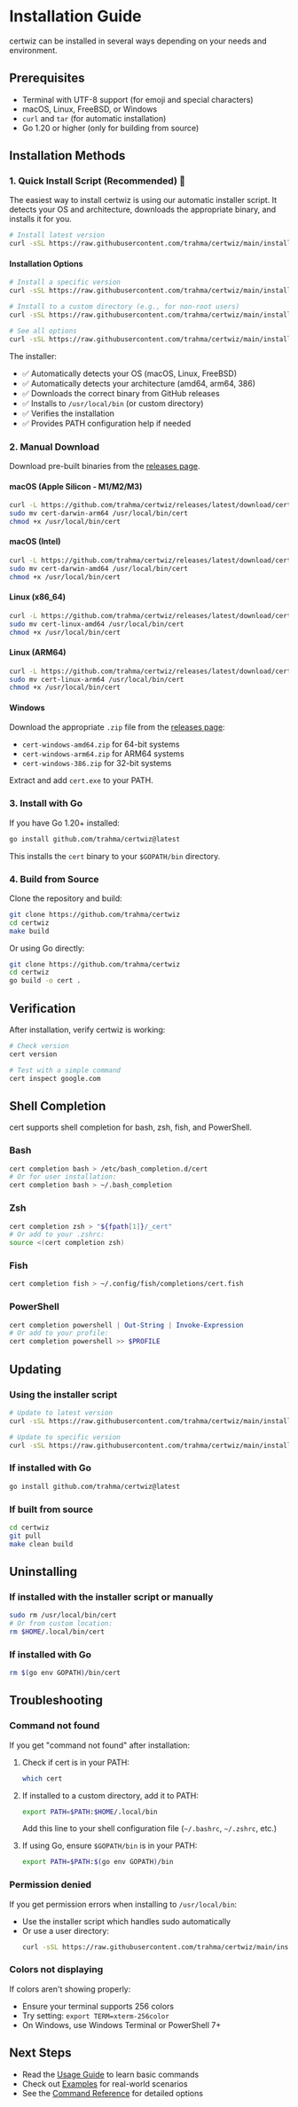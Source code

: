 # Installation Guide

certwiz can be installed in several ways depending on your needs and environment.

## Prerequisites

- Terminal with UTF-8 support (for emoji and special characters)
- macOS, Linux, FreeBSD, or Windows
- `curl` and `tar` (for automatic installation)
- Go 1.20 or higher (only for building from source)

## Installation Methods

### 1. Quick Install Script (Recommended) 🚀

The easiest way to install certwiz is using our automatic installer script. It detects your OS and architecture, downloads the appropriate binary, and installs it for you.

```bash
# Install latest version
curl -sSL https://raw.githubusercontent.com/trahma/certwiz/main/install.sh | bash
```

#### Installation Options

```bash
# Install a specific version
curl -sSL https://raw.githubusercontent.com/trahma/certwiz/main/install.sh | bash -s -- --version v0.1.0

# Install to a custom directory (e.g., for non-root users)
curl -sSL https://raw.githubusercontent.com/trahma/certwiz/main/install.sh | bash -s -- --install-dir $HOME/.local/bin

# See all options
curl -sSL https://raw.githubusercontent.com/trahma/certwiz/main/install.sh | bash -s -- --help
```

The installer:
- ✅ Automatically detects your OS (macOS, Linux, FreeBSD)
- ✅ Automatically detects your architecture (amd64, arm64, 386)
- ✅ Downloads the correct binary from GitHub releases
- ✅ Installs to `/usr/local/bin` (or custom directory)
- ✅ Verifies the installation
- ✅ Provides PATH configuration help if needed

### 2. Manual Download

Download pre-built binaries from the [releases page](https://github.com/trahma/certwiz/releases).

#### macOS (Apple Silicon - M1/M2/M3)
```bash
curl -L https://github.com/trahma/certwiz/releases/latest/download/cert-darwin-arm64.tar.gz | tar xz
sudo mv cert-darwin-arm64 /usr/local/bin/cert
chmod +x /usr/local/bin/cert
```

#### macOS (Intel)
```bash
curl -L https://github.com/trahma/certwiz/releases/latest/download/cert-darwin-amd64.tar.gz | tar xz
sudo mv cert-darwin-amd64 /usr/local/bin/cert
chmod +x /usr/local/bin/cert
```

#### Linux (x86_64)
```bash
curl -L https://github.com/trahma/certwiz/releases/latest/download/cert-linux-amd64.tar.gz | tar xz
sudo mv cert-linux-amd64 /usr/local/bin/cert
chmod +x /usr/local/bin/cert
```

#### Linux (ARM64)
```bash
curl -L https://github.com/trahma/certwiz/releases/latest/download/cert-linux-arm64.tar.gz | tar xz
sudo mv cert-linux-arm64 /usr/local/bin/cert
chmod +x /usr/local/bin/cert
```

#### Windows
Download the appropriate `.zip` file from the [releases page](https://github.com/trahma/certwiz/releases):
- `cert-windows-amd64.zip` for 64-bit systems
- `cert-windows-arm64.zip` for ARM64 systems
- `cert-windows-386.zip` for 32-bit systems

Extract and add `cert.exe` to your PATH.

### 3. Install with Go

If you have Go 1.20+ installed:

```bash
go install github.com/trahma/certwiz@latest
```

This installs the `cert` binary to your `$GOPATH/bin` directory.

### 4. Build from Source

Clone the repository and build:

```bash
git clone https://github.com/trahma/certwiz
cd certwiz
make build
```

Or using Go directly:

```bash
git clone https://github.com/trahma/certwiz
cd certwiz
go build -o cert .
```

## Verification

After installation, verify certwiz is working:

```bash
# Check version
cert version

# Test with a simple command
cert inspect google.com
```

## Shell Completion

cert supports shell completion for bash, zsh, fish, and PowerShell.

### Bash
```bash
cert completion bash > /etc/bash_completion.d/cert
# Or for user installation:
cert completion bash > ~/.bash_completion
```

### Zsh
```bash
cert completion zsh > "${fpath[1]}/_cert"
# Or add to your .zshrc:
source <(cert completion zsh)
```

### Fish
```bash
cert completion fish > ~/.config/fish/completions/cert.fish
```

### PowerShell
```powershell
cert completion powershell | Out-String | Invoke-Expression
# Or add to your profile:
cert completion powershell >> $PROFILE
```

## Updating

### Using the installer script
```bash
# Update to latest version
curl -sSL https://raw.githubusercontent.com/trahma/certwiz/main/install.sh | bash

# Update to specific version
curl -sSL https://raw.githubusercontent.com/trahma/certwiz/main/install.sh | bash -s -- --version v0.2.0
```

### If installed with Go
```bash
go install github.com/trahma/certwiz@latest
```

### If built from source
```bash
cd certwiz
git pull
make clean build
```

## Uninstalling

### If installed with the installer script or manually
```bash
sudo rm /usr/local/bin/cert
# Or from custom location:
rm $HOME/.local/bin/cert
```

### If installed with Go
```bash
rm $(go env GOPATH)/bin/cert
```

## Troubleshooting

### Command not found

If you get "command not found" after installation:

1. Check if cert is in your PATH:
   ```bash
   which cert
   ```

2. If installed to a custom directory, add it to PATH:
   ```bash
   export PATH=$PATH:$HOME/.local/bin
   ```
   Add this line to your shell configuration file (`~/.bashrc`, `~/.zshrc`, etc.)

3. If using Go, ensure `$GOPATH/bin` is in your PATH:
   ```bash
   export PATH=$PATH:$(go env GOPATH)/bin
   ```

### Permission denied

If you get permission errors when installing to `/usr/local/bin`:
- Use the installer script which handles sudo automatically
- Or use a user directory:
  ```bash
  curl -sSL https://raw.githubusercontent.com/trahma/certwiz/main/install.sh | bash -s -- --install-dir $HOME/.local/bin
  ```

### Colors not displaying

If colors aren't showing properly:
- Ensure your terminal supports 256 colors
- Try setting: `export TERM=xterm-256color`
- On Windows, use Windows Terminal or PowerShell 7+

## Next Steps

- Read the [Usage Guide](usage.md) to learn basic commands
- Check out [Examples](examples.md) for real-world scenarios
- See the [Command Reference](commands.md) for detailed options